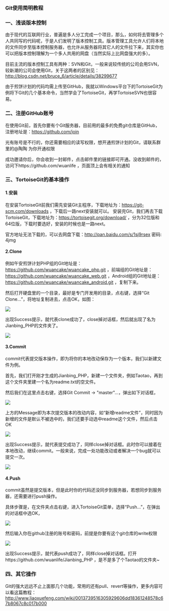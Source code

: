 ### Git使用简明教程
### 一、浅谈版本控制
由于现代的互联网行业，普遍是多人分工完成一个项目，那么，如何将去管理多个人共同写的代码呢，于是人们发明了版本控制工具。版本管理工具允许人们将本地的文件同步至版本控制服务器，也允许从服务器将其它人的文件拉下来，其实你也可以把版本控制理解为一个多人共用的网盘（当然实际上比网盘强大的多）。

目前主流的版本控制工具有两种：SVN和Git，一般来说较传统的公司会用SVN，较新潮的公司会使用Git，关于这两者的区别见：http://blog.csdn.net/bruce_6/article/details/38299677

由于煎饼计划的代码均需上传至GitHub，我就以Windows平台下的TortoiseGit为例将下Git的几个基本命令，当然学会了TortoiseGit，再学TortoiseSVN也很容易。

### 二、注册GitHub账号

在使用Git前，首先你要有个Git服务器，目前用的最多的免费git仓库是GitHub，注册地址是：https://github.com/join

光有账号是不行的，你还需要相应的读写权限，想开通煎饼计划的Git，请联系群里的@陶陶 为你开通权限

成功邀请你后，你会收到一封邮件，点击邮件里的链接即可开通。没收到邮件的，访问下https://github.com/wuanlife ，页面顶上会有相关的通知

### 三、TortoiseGit的基本操作
#### 1.安装
在安装TortoiseGit前我们需先安装Git主程序，下载地址为：https://git-scm.com/downloads ，下载后一路next安装就可以。
安装完Git，我们再去下载TortoiseGit，下载地址为：https://tortoisegit.org/download/ ，分为32位版和64位版，下载时要选好，安装的时候也是一路next。

官方地址无法下载的，可以去网盘下载：http://pan.baidu.com/s/1sj9rsex 密码: 4jmg
#### 2.Clone
例如午安煎饼计划PHP组的Git地址是：https://github.com/wuancake/wuancake_php.git ，前端组的Git地址是：https://github.com/wuancake/wuancake_web.git ，Android组的Git地址是：https://github.com/wuancake/wuancake_android.git ，复制下来。

然后打开硬盘里的一个目录，最好是专门开发用的目录，点右键，选择“Git Clone...”，将地址复制进去，点击OK，如图：

![](https://raw.githubusercontent.com/wuanlife/Jianbing_Wiki/master/image/git_1.png)

出现Success提示，就代表clone成功了，close掉对话框，然后就出现了名为Jianbing_PHP的文件夹了。

![](https://raw.githubusercontent.com/wuanlife/Jianbing_Wiki/master/image/git_2.png)
#### 3.Commit
commit代表提交版本操作，即为将你的本地改动保存为一个版本，我们以新建文件为例。

首先，我们打开刚才生成的Jianbing_PHP，新建一个文件夹，例如Taotao，再到这个文件夹里建一个名为readme.txt的空文件。

然后我们在这里点击右键，选择Git Commit -> "master"...，弹出如下对话框，

![](https://raw.githubusercontent.com/wuanlife/Jianbing_Wiki/master/image/git_3.png)

上方的Message即为本次提交版本的改动内容，如“新增readme文件”，同时因为新增的文件是默认不被选中的，我们还要手动选中readme这个文件，然后点击OK

![](https://raw.githubusercontent.com/wuanlife/Jianbing_Wiki/master/image/git_4.png)

出现Success提示，就代表提交成功了，同样close掉对话框。此时你可以接着在本地改动，继续commit。一般来说，完成一处功能改动或者解决一个bug就可以提交一次。

![](https://raw.githubusercontent.com/wuanlife/Jianbing_Wiki/master/image/git_5.png)
#### 4.Push
commit虽然是提交版本，但是此时你的代码还没同步到服务器，若想同步到服务器，还需要进行push操作。

具体步骤是，在文件夹点击右键，进入TortoiseGit菜单，选择“Push...”，在弹出的对话框中选OK，

![](https://raw.githubusercontent.com/wuanlife/Jianbing_Wiki/master/image/git_6.png)

然后输入你在github注册的账号和密码，前提是你要有这个git仓库的write权限

![](https://raw.githubusercontent.com/wuanlife/Jianbing_Wiki/master/image/git_7.png)

出现Success提示，就代表push成功了，同样close掉对话框。打开https://github.com/wuanlife/Jianbing_PHP ，是不是多了个Taotao的文件夹~
### 四、其它操作
Git的强大远远不止上面那几个功能，常用的还有pull、revert等操作，更多内容可以看这篇教程：http://www.liaoxuefeng.com/wiki/0013739516305929606dd18361248578c67b8067c8c017b000
